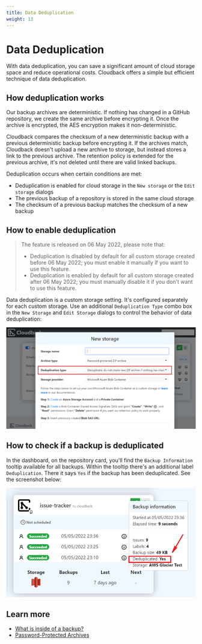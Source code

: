 ```yaml
---
title: Data Deduplication
weight: 13
---
```


# Data Deduplication

With data deduplication, you can save a significant amount of cloud storage space and reduce operational costs. Cloudback offers a simple but efficient technique of data deduplication.

## How deduplication works

Our backup archives are deterministic. If nothing has changed in a GitHub repository, we create the same archive before encrypting it. Once the archive is encrypted, the AES encryption makes it non-deterministic. 

Cloudback compares the checksum of a new deterministic backup with a previous deterministic backup before encrypting it. If the archives match, Cloudback doesn't upload a new archive to storage, but instead stores a link to the previous archive. The retention policy is extended for the previous archive, it's not deleted until there are valid linked backups.

Deduplication occurs when certain conditions are met:
- Deduplication is enabled for cloud storage in the `New storage` or the `Edit storage` dialogs
- The previous backup of a repository is stored in the same cloud storage
- The checksum of a previous backup matches the checksum of a new backup

## How to enable deduplication

> The feature is released on 06 May 2022, please note that:
> - Deduplication is disabled by default for all custom storage created before 06 May 2022; you must enable it manually if you want to use this feature.
> - Deduplication is enabled by default for all custom storage created after 06 May 2022; you must manually disable it if you don't want to use this feature.

Data deduplication is a custom storage setting. It's configured separately for each custom storage. Use an additional `Deduplication Type` combo box in the `New Storage` and `Edit Storage` dialogs to control the behavior of data deduplication:

<img src="/static/features/data-deduplication.png" alt="Data Deduplication"/>

## How to check if a backup is deduplicated

In the dashboard, on the repository card, you'll find the `Backup Information` tooltip available for all backups. Within the tooltip there's an additional label `Deduplication`. There it says `Yes` if the backup has been deduplicated. See the screenshot below:

<img src="/static/features/data-deduplication-label.png" alt="Data Deduplication Label"/>


## Learn more

- [What is inside of a backup?](/features/metadata)
- [Password-Protected Archives](/features/archive)